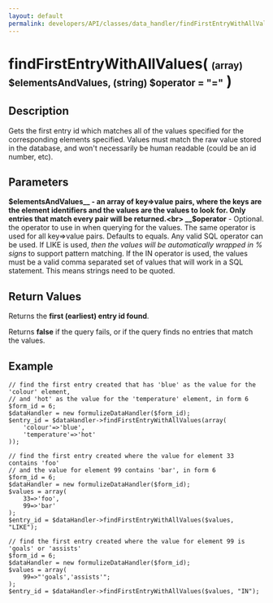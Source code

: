 ```yaml
---
layout: default
permalink: developers/API/classes/data_handler/findFirstEntryWithAllValues/
---
```


# findFirstEntryWithAllValues( <span style='font-size: 14pt;'>(array) $elementsAndValues, (string) $operator = "="</span> )

## Description

Gets the first entry id which matches all of the values specified for the corresponding elements specified. Values must match the raw value stored in the database, and won't necessarily be human readable (could be an id number, etc).

## Parameters

__$elementsAndValues__ - an array of key=>value pairs, where the keys are the element identifiers and the values are the values to look for. Only entries that match every pair will be returned.<br>
__$operator__ -  Optional.  the operator to use in when querying for the values. The same operator is used for all key=>value pairs. Defaults to equals. Any valid SQL operator can be used. If LIKE is used, _then the values will be automatically wrapped in % signs_ to support pattern matching. If the IN operator is used, the values must be a valid comma separated set of values that will work in a SQL statement. This means strings need to be quoted.

## Return Values

Returns the __first (earliest) entry id found__.

Returns __false__ if the query fails, or if the query finds no entries that match the values.

## Example

~~~
// find the first entry created that has 'blue' as the value for the 'colour' element,
// and 'hot' as the value for the 'temperature' element, in form 6
$form_id = 6;
$dataHandler = new formulizeDataHandler($form_id);
$entry_id = $dataHandler->findFirstEntryWithAllValues(array(
    'colour'=>'blue',
    'temperature'=>'hot'
));
~~~

~~~
// find the first entry created where the value for element 33 contains 'foo'
// and the value for element 99 contains 'bar', in form 6
$form_id = 6;
$dataHandler = new formulizeDataHandler($form_id);
$values = array(
    33=>'foo',
    99=>'bar'
);
$entry_id = $dataHandler->findFirstEntryWithAllValues($values, "LIKE");
~~~

~~~
// find the first entry created where the value for element 99 is 'goals' or 'assists'
$form_id = 6;
$dataHandler = new formulizeDataHandler($form_id);
$values = array(
    99=>"'goals','assists'";
);
$entry_id = $dataHandler->findFirstEntryWithAllValues($values, "IN");
~~~
